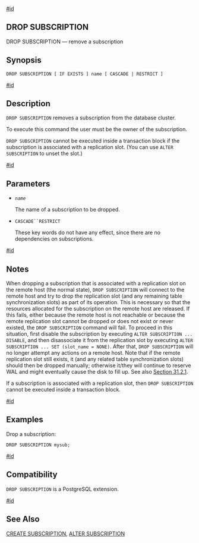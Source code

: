 [#id](#SQL-DROPSUBSCRIPTION)

## DROP SUBSCRIPTION

DROP SUBSCRIPTION — remove a subscription

## Synopsis

```
DROP SUBSCRIPTION [ IF EXISTS ] name [ CASCADE | RESTRICT ]
```

[#id](#id-1.9.3.133.5)

## Description

`DROP SUBSCRIPTION` removes a subscription from the database cluster.

To execute this command the user must be the owner of the subscription.

`DROP SUBSCRIPTION` cannot be executed inside a transaction block if the subscription is associated with a replication slot. (You can use `ALTER SUBSCRIPTION` to unset the slot.)

[#id](#id-1.9.3.133.6)

## Parameters

* *`name`*

  The name of a subscription to be dropped.

* `CASCADE``RESTRICT`

  These key words do not have any effect, since there are no dependencies on subscriptions.

[#id](#id-1.9.3.133.7)

## Notes

When dropping a subscription that is associated with a replication slot on the remote host (the normal state), `DROP SUBSCRIPTION` will connect to the remote host and try to drop the replication slot (and any remaining table synchronization slots) as part of its operation. This is necessary so that the resources allocated for the subscription on the remote host are released. If this fails, either because the remote host is not reachable or because the remote replication slot cannot be dropped or does not exist or never existed, the `DROP SUBSCRIPTION` command will fail. To proceed in this situation, first disable the subscription by executing `ALTER SUBSCRIPTION ... DISABLE`, and then disassociate it from the replication slot by executing `ALTER SUBSCRIPTION ... SET (slot_name = NONE)`. After that, `DROP SUBSCRIPTION` will no longer attempt any actions on a remote host. Note that if the remote replication slot still exists, it (and any related table synchronization slots) should then be dropped manually; otherwise it/they will continue to reserve WAL and might eventually cause the disk to fill up. See also [Section 31.2.1](logical-replication-subscription#LOGICAL-REPLICATION-SUBSCRIPTION-SLOT).

If a subscription is associated with a replication slot, then `DROP SUBSCRIPTION` cannot be executed inside a transaction block.

[#id](#id-1.9.3.133.8)

## Examples

Drop a subscription:

```
DROP SUBSCRIPTION mysub;
```

[#id](#id-1.9.3.133.9)

## Compatibility

`DROP SUBSCRIPTION` is a PostgreSQL extension.

[#id](#id-1.9.3.133.10)

## See Also

[CREATE SUBSCRIPTION](sql-createsubscription), [ALTER SUBSCRIPTION](sql-altersubscription)